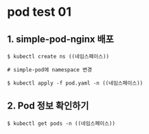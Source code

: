 # pod test 01
## 1. simple-pod-nginx 배포
```
$ kubectl create ns ((네임스페이스))

# simple-pod에 namespace 변경

$ kubectl apply -f pod.yaml -n ((네임스페이스))
```
## 2. Pod 정보 확인하기
```
$ kubectl get pods -n ((네임스페이스))
```

